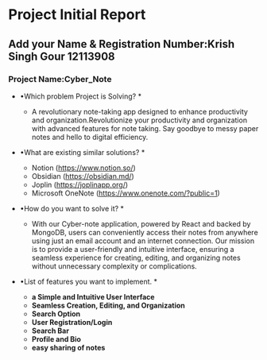 # Project Initial Report

## Add your Name & Registration Number:Krish Singh Gour 12113908

### Project Name:Cyber_Note

* •Which problem Project is Solving? *

  - A revolutionary note-taking app designed to enhance productivity and organization.Revolutionize your productivity and organization with advanced features for note taking. Say goodbye to messy paper notes and hello to digital efficiency.

* •What are existing similar solutions? *

  - Notion (https://www.notion.so/)
  - Obsidian (https://obsidian.md/)
  - Joplin (https://joplinapp.org/)
  - Microsoft OneNote (https://www.onenote.com/?public=1)

* •How do you want to solve it? *

  - With our Cyber-note application, powered by React and backed by MongoDB, users can conveniently access their notes from anywhere using just an email account and an internet connection. Our mission is to provide a user-friendly and intuitive interface, ensuring a seamless experience for creating, editing, and organizing notes without unnecessary complexity or complications.

* •List of features you want to implement. *
  - **a Simple and Intuitive User Interface**
  - **Seamless Creation, Editing, and Organization**
  - **Search Option**
  - **User Registration/Login**
  - **Search Bar**
  - **Profile and Bio**
  - **easy sharing of notes**
